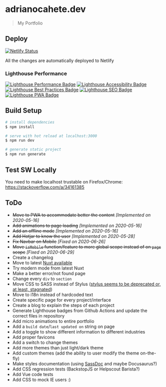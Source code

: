 # adrianocahete.dev
> My Portfolio

## Deploy
[![Netlify Status](https://api.netlify.com/api/v1/badges/bffddeca-83de-4641-807a-ac12aa617fae/deploy-status)](https://app.netlify.com/sites/adrianocahete-dev/deploys)

All the changes are automatically deployed to Netlify


### Lighthouse Performance
[![Lighthouse Performance Badge](https://adrianocahete.dev/performance/lighthouse_performance.svg)](https://adrianocahete.dev/)
[![Lighthouse Accessibility Badge](https://adrianocahete.dev/performance/lighthouse_accessibility.svg)](https://adrianocahete.dev/)
[![Lighthouse Best Practices Badge](https://adrianocahete.dev/performance/lighthouse_best-practices.svg)](https://adrianocahete.dev/)
[![Lighthouse SEO Badge](https://adrianocahete.dev/performance/lighthouse_seo.svg)](https://adrianocahete.dev/)
[![Lighthouse PWA Badge](https://adrianocahete.dev/performance/lighthouse_pwa.svg)](https://adrianocahete.dev/)



## Build Setup

``` bash
# install dependencies
$ npm install

# serve with hot reload at localhost:3000
$ npm run dev

# generate static project
$ npm run generate
```

## Test SW Locally
You need to make localhost trustable on Firefox/Chrome: https://stackoverflow.com/a/34161385


## ToDo

- ~~Move to PWA to accommodate better the content~~ *[Implemented on 2020-05-16]*
- ~~Add animations to page loading~~  *[Implemented on 2020-05-16]*
- ~~Add an offline mode~~  *[Implemented on 2020-05-16]*
- ~~Add Hotjar to know the user~~ *[Implemented on 2020-05-28]*
- ~~Fix Navbar on Mobile~~ *[Fixed on 2020-06-26]*
- ~~Move `isMobile` function/feature to more global scope instead of on `page` scope~~ *[Fixed on 2020-06-29]*
- Create a changelog
- Move to latest [Nuxt available](https://nuxtjs.org/guide/release-notes)
- Try modern mode from latest Nuxt
- Make a better error/not found page
- Change every `div` to `section`
- Move CSS to SASS instead of Stylus ([stylus seems to be deprecated or, at least, stagnated](https://github.com/stylus/stylus/issues/2282))
- Move to i18n instead of hardcoded text
- Create specific page for every project/interface
- Create a blog to explain the steps of each project
- Generate Lighthouse badges from Github Actions and update the correct files in repository
- Add micro animations to entire portfolio
- Add a `build date`/`last updated on` string on page
- Add a toggle to show different information to different industries
- Add proper favicons
- Add a switch to change themes
- Add more themes than just light/dark theme
- Add custom themes (add the ability to user modify the theme on-the-fly)
- Make styles documentation (using [SassDoc](http://sassdoc.com/) and maybe Docusaurus?)
- Add CSS regression tests (BackstopJS or Helpscout Barista?)
- Add Vue code tests
- Add CSS to mock IE users :)
